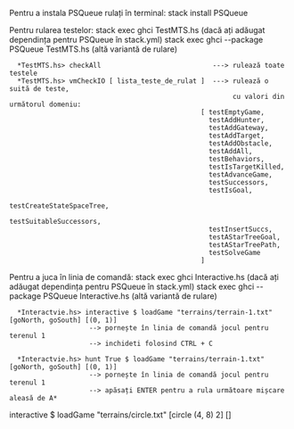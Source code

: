Pentru a instala PSQueue rulați în terminal:
      stack install PSQueue

Pentru rularea testelor:
      stack exec ghci TestMTS.hs (dacă ați adăugat dependința pentru PSQueue în stack.yml)
      stack exec ghci --package PSQueue TestMTS.hs (altă variantă de rulare)
 
      *TestMTS.hs> checkAll                            ---> rulează toate testele 
      *TestMTS.hs> vmCheckIO [ lista_teste_de_rulat ]  ---> rulează o suită de teste,
                                                            cu valori din următorul domeniu:
                                                    [ testEmptyGame,
                                                      testAddHunter,
                                                      testAddGateway,
                                                      testAddTarget,
                                                      testAddObstacle,
                                                      testAddAll,
                                                      testBehaviors,
                                                      testIsTargetKilled,
                                                      testAdvanceGame,
                                                      testSuccessors,
                                                      testIsGoal,
                                                      testCreateStateSpaceTree,
                                                      testSuitableSuccessors,
                                                      testInsertSuccs,
                                                      testAStarTreeGoal,
                                                      testAStarTreePath,
                                                      testSolveGame
                                                    ]

Pentru a juca în linia de comandă:
      stack exec ghci Interactive.hs (dacă ați adăugat dependința pentru PSQueue în stack.yml)
      stack exec ghci --package PSQueue Interactive.hs (altă variantă de rulare)
 
      *Interactvie.hs> interactive $ loadGame "terrains/terrain-1.txt" [goNorth, goSouth] [(0, 1)]
                        --> pornește în linia de comandă jocul pentru terenul 1
                        --> inchideti folosind CTRL + C

      *Interactvie.hs> hunt True $ loadGame "terrains/terrain-1.txt" [goNorth, goSouth] [(0, 1)]
                        --> pornește în linia de comandă jocul pentru terenul 1
                        --> apăsați ENTER pentru a rula următoare mișcare aleasă de A*
      

interactive $ loadGame "terrains/circle.txt" [circle (4, 8) 2] []
